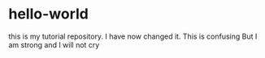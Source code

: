 # hello-world
this is my tutorial repository. I have now changed it.
This is confusing
But I am strong and I will not cry
